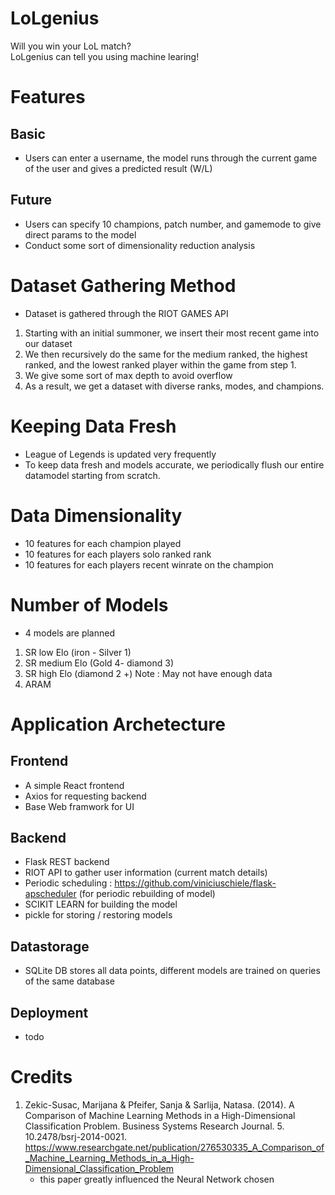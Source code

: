 # LoLgenius

Will you win your LoL match? \
LoLgenius can tell you using machine learing!

# Features

## Basic

-   Users can enter a username, the model runs through the current game of the user and gives
    a predicted result (W/L)

## Future

-   Users can specify 10 champions, patch number, and gamemode to give direct params to the model
-   Conduct some sort of dimensionality reduction analysis

# Dataset Gathering Method

-   Dataset is gathered through the RIOT GAMES API

1. Starting with an initial summoner, we insert their most recent game into our dataset
2. We then recursively do the same for the medium ranked, the highest ranked, and the lowest ranked player within the game from step 1.
3. We give some sort of max depth to avoid overflow
4. As a result, we get a dataset with diverse ranks, modes, and champions.

# Keeping Data Fresh

-   League of Legends is updated very frequently
-   To keep data fresh and models accurate, we periodically flush our entire datamodel starting from scratch.

# Data Dimensionality

-   10 features for each champion played
-   10 features for each players solo ranked rank
-   10 features for each players recent winrate on the champion

# Number of Models

-   4 models are planned

1. SR low Elo (iron - Silver 1)
2. SR medium Elo (Gold 4- diamond 3)
3. SR high Elo (diamond 2 +) Note : May not have enough data
4. ARAM

# Application Archetecture

## Frontend

-   A simple React frontend
-   Axios for requesting backend
-   Base Web framwork for UI

## Backend

-   Flask REST backend
-   RIOT API to gather user information (current match details)
-   Periodic scheduling : https://github.com/viniciuschiele/flask-apscheduler (for periodic rebuilding of model)
-   SCIKIT LEARN for building the model
-   pickle for storing / restoring models

## Datastorage

-   SQLite DB stores all data points, different models are trained on queries of the same database

## Deployment

-   todo

# Credits

1. Zekic-Susac, Marijana & Pfeifer, Sanja & Sarlija, Natasa. (2014). A Comparison of Machine Learning Methods in a High-Dimensional Classification Problem. Business Systems Research Journal. 5. 10.2478/bsrj-2014-0021. https://www.researchgate.net/publication/276530335_A_Comparison_of_Machine_Learning_Methods_in_a_High-Dimensional_Classification_Problem
    - this paper greatly influenced the Neural Network chosen
